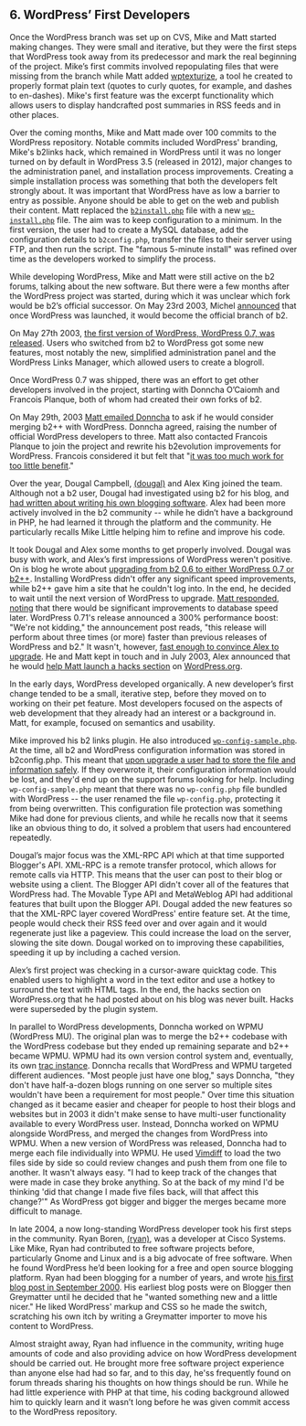 ## 6. WordPress’ First Developers

Once the WordPress branch was set up on CVS, Mike and Matt started making changes. They were small and iterative, but they were the first steps that WordPress took away from its predecessor and mark the real beginning of the project. Mike’s first commits involved repopulating files that were missing from the branch while Matt added [wptexturize](http://developer.wordpress.org/reference/functions/wptexturize/), a tool he created to properly format plain text (quotes to curly quotes, for example, and dashes to en-dashes). Mike's first feature was the excerpt functionality which allows users to display handcrafted post summaries in RSS feeds and in other places.

Over the coming months, Mike and Matt made over 100 commits to the WordPress repository. Notable commits included WordPress' branding, Mike's b2links hack, which remained in WordPress until it was no longer turned on by default in WordPress 3.5 (released in 2012), major changes to the administration panel, and installation process improvements. Creating a simple installation process was something that both the developers felt strongly about. It was important that WordPress have as low a barrier to entry as possible. Anyone should be able to get on the web and publish their content. Matt replaced the [`b2install.php`](http://core.trac.wordpress.org/browser/trunk/wp-admin/b2install.php?rev=38) file with a new [`wp-install.php`](http://core.trac.wordpress.org/browser/trunk/wp-admin/wp-install.php?rev=45) file. The aim was to keep configuration to a minimum. In the first version, the user had to create a MySQL database, add the configuration details to `b2config.php`, transfer the files to their server using FTP, and then run the script. The "famous 5-minute install" was refined over time as the developers worked to simplify the process.

While developing WordPress, Mike and Matt were still active on the b2 forums, talking about the new software. But there were a few months after the WordPress project was started, during which it was unclear which fork would be b2’s official successor. On May 23rd 2003, Michel [announced](http://www.cafelog.com/index.php?p=500&c=1) that once WordPress was launched, it would become the official branch of b2.

On May 27th 2003, [the first version of WordPress, WordPress 0.7, was released](http://wordpress.org/news/2003/05/wordpress-now-available/). Users who switched from b2 to WordPress got some new features, most notably the new, simplified administration panel and the WordPress Links Manager, which allowed users to create a blogroll. 

Once WordPress 0.7 was shipped, there was an effort to get other developers involved in the project, starting with Donncha O’Caiomh and Francois Planque, both of whom had created their own forks of b2. 

On May 29th, 2003 [Matt emailed Donncha](http://ocaoimh.ie/2003/05/29/b2-updates-referer-spamming-b2-and-wordpress/) to ask if he would consider merging b2++ with WordPress. Donncha agreed, raising the number of official WordPress developers to three. Matt also contacted Francois Planque to join the project and rewrite his b2evolution improvements for WordPress. Francois considered it but felt that "[it was too much work for too little benefit](http://b2evolution.net/about/evolutionofb2.html)."

Over the year, Dougal Campbell, [(dougal)](http://profiles.wordpress.org/dougal) and Alex King joined the team. Although not a b2 user, Dougal had investigated using b2 for his blog, and [had written about writing his own blogging software](http://dougal.gunters.org/blog/2002/11/12/software-development/). Alex had been more actively involved in the b2 community -- while he didn’t have a background in PHP, he had learned it through the platform and the community. He particularly recalls Mike Little helping him to refine and improve his code. 

It took Dougal and Alex some months to get properly involved. Dougal was busy with work, and Alex’s first impressions of WordPress weren't positive. On is blog he wrote about [upgrading from b2 0.6 to either WordPress 0.7 or b2++](http://alexking.org/blog/2003/05/27/b2-wordpress-and-b2). Installing WordPress didn't offer any significant speed improvements, while b2++ gave him a site that he couldn't log into. In the end, he decided to wait until the next version of WordPress to upgrade. [Matt responded, noting](http://alexking.org/blog/2003/05/27/b2-wordpress-and-b2#comment-199) that there would be significant improvements to database speed later. WordPress 0.71's release announced a 300% performance boost: "We're not kidding," the announcement post reads, "this release will perform about three times (or more) faster than previous releases of WordPress and b2." It wasn't, however, [fast enough to convince Alex to upgrade](http://alexking.org/blog/2003/06/10/wordpress-71). He and Matt kept in touch and in July 2003, Alex announced that he would [help Matt launch a hacks section](http://alexking.org/blog/2003/07/23/wordpress-hacks) on [WordPress.org](http://WordPress.org).

In the early days, WordPress developed organically. A new developer’s first change tended to be a small, iterative step, before they moved on to working on their pet feature. Most developers focused on the aspects of web development that they already had an interest or a background in. Matt, for example, focused on semantics and usability.

Mike improved his b2 links plugin. He also introduced [`wp-config-sample.php`](http://wordpress.org/news/2003/06/huge-changes-in-cvs/). At the time, all b2 and WordPress configuration information was stored in b2config.php. This meant that [upon upgrade a user had to store the file and information safely](http://wordpress.org/support/topic/how-to-upgrade-from-71-to-72). If they overwrote it, their configuration information would be lost, and they'd end up on the support forums looking for help. Including `wp-config-sample.php` meant that there was no `wp-config.php` file bundled with WordPress -- the user renamed the file `wp-config.php`, protecting it from being overwritten. This configuration file protection was something Mike had done for previous clients, and while he recalls now that it seems like an obvious thing to do, it solved a problem that users had encountered repeatedly. 

Dougal’s major focus was the XML-RPC API which at that time supported Blogger's API. XML-RPC is a remote transfer protocol, which allows for remote calls via HTTP. This means that the user can post to their blog or website using a client. The Blogger API didn't cover all of the features that WordPress had. The Movable Type API and MetaWeblog API had additional features that built upon the Blogger API. Dougal added the new features so that the XML-RPC layer covered WordPress' entire feature set. At the time, people would check their RSS feed over and over again and it would regenerate just like a pageview. This could increase the load on the server, slowing the site down. Dougal worked on to improving these capabilities, speeding it up by including a cached version. 

Alex’s first project was checking in a cursor-aware quicktag code. This enabled users to highlight a word in the text editor and use a hotkey to surround the text with HTML tags. In the end, the hacks section on WordPress.org that he had posted about on his blog was never built. Hacks were superseded by the plugin system.

In parallel to WordPress developments, Donncha worked on WPMU (WordPress MU). The original plan was to merge the b2++ codebase with the WordPress codebase but they ended up remaining separate and b2++ became WPMU. WPMU had its own version control system and, eventually, its own [trac instance](http://mu.trac.wordpress.org/). Donncha recalls that WordPress and WPMU targeted different audiences. "Most people just have one blog," says Donncha, "they don't have half-a-dozen blogs running on one server so multiple sites wouldn't have been a requirement for most people." Over time this situation changed as it became easier and cheaper for people to host their blogs and websites but in 2003 it didn't make sense to have multi-user functionality available to every WordPress user. Instead, Donncha worked on WPMU alongside WordPress, and merged the changes from WordPress into WPMU. When a new version of WordPress was released, Donncha had to merge each file individually into WPMU. He used [Vimdiff](http://vimdoc.sourceforge.net/htmldoc/diff.html) to load the two files side by side so could review changes and push them from one file to another. It wasn't always easy. "I had to keep track of the changes that were made in case they broke anything. So at the back of my mind I'd be thinking 'did that change I made five files back, will that affect this change?'" As WordPress got bigger and bigger the merges became more difficult to manage.

In late 2004, a now long-standing WordPress developer took his first steps in the community. Ryan Boren, [(ryan)](http://profiles.wordpress.org/ryan), was a developer at Cisco Systems. Like Mike, Ryan had contributed to free software projects before, particularly Gnome and Linux and is a big advocate of free software. When he found WordPress he’d been looking for a free and open source blogging platform. Ryan had been blogging for a number of years, and wrote [his first blog post in September 2000](http://ryan.boren.me/2000/09/16/people-pics/). His earliest blog posts were on Blogger then Greymatter until he decided that he "wanted something new and a little nicer." He liked WordPress' markup and CSS so he made the switch, scratching his own itch by writing a Greymatter importer to move his content to WordPress.

Almost straight away, Ryan had influence in the community, writing huge amounts of code and also providing advice on how WordPress development should be carried out. He brought more free software project experience than anyone else had had so far, and to this day, he'ss frequently found on forum threads sharing his thoughts on how things should be run. While he had little experience with PHP at that time, his coding background allowed him to quickly learn and it wasn’t long before he was given commit access to the WordPress repository.
